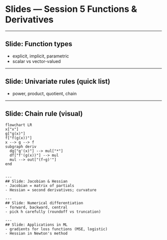 <!-- Math rendered using GitHub Markdown: use $...$ and $$...$$ -->


# Slides — Session 5 Functions & Derivatives

---  
## Slide: Function types
- explicit, implicit, parametric
- scalar vs vector-valued

---  
## Slide: Univariate rules (quick list)
- power, product, quotient, chain

---  
## Slide: Chain rule (visual)

```
flowchart LR
x["x"]
g["g(x)"]
f["f(g(x))"]
x --> g --> f
subgraph deriv
  dg["g'(x)"] --> mul["*"]
  df["f'(g(x))"] --> mul
  mul --> out["(f∘g)'"]
end

```

```

---  
## Slide: Jacobian & Hessian
- Jacobian = matrix of partials
- Hessian = second derivatives; curvature

---  
## Slide: Numerical differentiation
- forward, backward, central
- pick h carefully (roundoff vs truncation)

---  
## Slide: Applications in ML
- gradients for loss functions (MSE, logistic)
- Hessian in Newton's method
```
